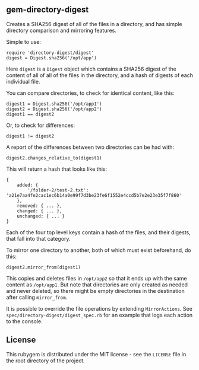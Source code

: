gem-directory-digest
--------------------

Creates a SHA256 digest of all of the files in a directory, and has simple directory comparison and mirroring features.

Simple to use:

    require 'directory-digest/digest'
    digest = Digest.sha256('/opt/app')

Here `digest` is a `Digest` object which contains a SHA256 digest of the content of all of all of the files in the directory, and a hash of digests of each individual file.

You can compare directories, to check for identical content, like this:

    digest1 = Digest.sha256('/opt/app1')
    digest2 = Digest.sha256('/opt/app2')
    digest1 == digest2

Or, to check for differences:

    digest1 != digest2

A report of the differences between two directories can be had with:

    digest2.changes_relative_to(digest1)

This will return a hash that looks like this:

    {
        added: {
            '/folder-2/test-2.txt': 'a21e7aa4fe2cac1ec6b14a0e99f7d3be23fe6f1552e4ccd5b7e2e23e35f7f860'
        },
        removed: { ... },
        changed: { ... },
        unchanged: { ... }
    }

Each of the four top level keys contain a hash of the files, and their digests, that fall into that category.

To mirror one directory to another, both of which must exist beforehand, do this:

    digest2.mirror_from(digest1)

This copies and deletes files in `/opt/app2` so that it ends up with the same content as `/opt/app1`. But note that directories are only created as needed and never deleted, so there might be empty directories in the destination after calling `mirror_from`.

It is possible to override the file operations by extending `MirrorActions`. See `spec/directory-digest/digest_spec.rb` for an example that logs each action to the console.

License
-------

This rubygem is distributed under the MIT license - see the `LICENSE` file in the root directory of the project.

